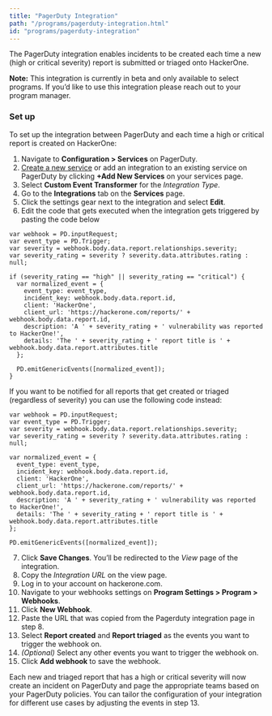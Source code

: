 ```yaml
---
title: "PagerDuty Integration"
path: "/programs/pagerduty-integration.html"
id: "programs/pagerduty-integration"
---
```


The PagerDuty integration enables incidents to be created each time a new (high or critical severity) report is submitted or triaged onto HackerOne.

<div class="betanote" markdown="1">
<b>Note:</b> This integration is currently in beta and only available to select programs. If you’d like to use this integration please reach out to your program manager.
</div>

### Set up

To set up the integration between PagerDuty and each time a high or critical report is created on HackerOne:

1. Navigate to **Configuration > Services** on PagerDuty.
2. [Create a new service](https://support.pagerduty.com/docs/services-and-integrations#section-events-api-v2) or add an integration to an existing service on PagerDuty by clicking **+Add New Services** on your services page.
3. Select **Custom Event Transformer** for the *Integration Type*.
4. Go to the **Integrations** tab on the **Services** page.
5. Click the settings gear next to the integration and select **Edit**.
6. Edit the code that gets executed when the integration gets triggered by pasting the code below

```
var webhook = PD.inputRequest;
var event_type = PD.Trigger;
var severity = webhook.body.data.report.relationships.severity;
var severity_rating = severity ? severity.data.attributes.rating : null;

if (severity_rating == "high" || severity_rating == "critical") {
  var normalized_event = {
    event_type: event_type,
    incident_key: webhook.body.data.report.id,
    client: 'HackerOne',
    client_url: 'https://hackerone.com/reports/' + webhook.body.data.report.id,
    description: 'A ' + severity_rating + ' vulnerability was reported to HackerOne!',
    details: 'The ' + severity_rating + ' report title is ' + webhook.body.data.report.attributes.title
  };

  PD.emitGenericEvents([normalized_event]);
}
```

If you want to be notified for all reports that get created or triaged (regardless of severity) you can use the following code instead:

```
var webhook = PD.inputRequest;
var event_type = PD.Trigger;
var severity = webhook.body.data.report.relationships.severity;
var severity_rating = severity ? severity.data.attributes.rating : null;

var normalized_event = {
  event_type: event_type,
  incident_key: webhook.body.data.report.id,
  client: 'HackerOne',
  client_url: 'https://hackerone.com/reports/' + webhook.body.data.report.id,
  description: 'A ' + severity_rating + ' vulnerability was reported to HackerOne!',
  details: 'The ' + severity_rating + ' report title is ' + webhook.body.data.report.attributes.title
};

PD.emitGenericEvents([normalized_event]);
```
7. Click **Save Changes**. You’ll be redirected to the *View* page of the integration.
8. Copy the *Integration URL* on the view page.
9. Log in to your account on hackerone.com.
10. Navigate to your webhooks settings on **Program Settings > Program > Webhooks**.
11. Click **New Webhook**.
12. Paste the URL that was copied from the Pagerduty integration page in step 8.
13. Select **Report created** and **Report triaged** as the events you want to trigger the webhook on.
14. *(Optional)* Select any other events you want to trigger the webhook on.
15. Click **Add webhook** to save the webhook.

Each new and triaged report that has a high or critical severity will now create an incident on PagerDuty and page the appropriate teams based on your PagerDuty policies. You can tailor the configuration of your integration for different use cases by adjusting the events in step 13.
